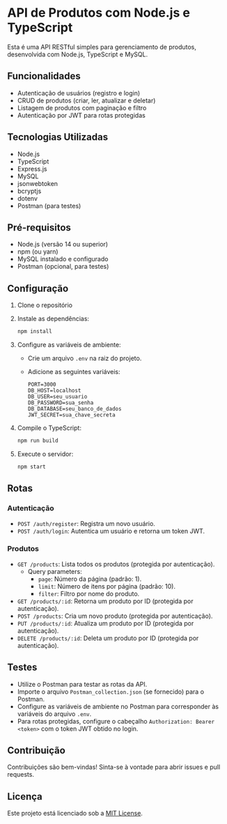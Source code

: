 # API de Produtos com Node.js e TypeScript

Esta é uma API RESTful simples para gerenciamento de produtos, desenvolvida com Node.js, TypeScript e MySQL.

## Funcionalidades

- Autenticação de usuários (registro e login)
- CRUD de produtos (criar, ler, atualizar e deletar)
- Listagem de produtos com paginação e filtro
- Autenticação por JWT para rotas protegidas

## Tecnologias Utilizadas

- Node.js
- TypeScript
- Express.js
- MySQL
- jsonwebtoken
- bcryptjs
- dotenv
- Postman (para testes)

## Pré-requisitos

- Node.js (versão 14 ou superior)
- npm (ou yarn)
- MySQL instalado e configurado
- Postman (opcional, para testes)

## Configuração

1.  Clone o repositório

2.  Instale as dependências:

    ```bash
    npm install
    ```

3.  Configure as variáveis de ambiente:

    - Crie um arquivo `.env` na raiz do projeto.
    - Adicione as seguintes variáveis:

      ```
      PORT=3000
      DB_HOST=localhost
      DB_USER=seu_usuario
      DB_PASSWORD=sua_senha
      DB_DATABASE=seu_banco_de_dados
      JWT_SECRET=sua_chave_secreta
      ```

4.  Compile o TypeScript:

    ```bash
    npm run build
    ```

5.  Execute o servidor:

    ```bash
    npm start
    ```

## Rotas

### Autenticação

- `POST /auth/register`: Registra um novo usuário.
- `POST /auth/login`: Autentica um usuário e retorna um token JWT.

### Produtos

- `GET /products`: Lista todos os produtos (protegida por autenticação).
  - Query parameters:
    - `page`: Número da página (padrão: 1).
    - `limit`: Número de itens por página (padrão: 10).
    - `filter`: Filtro por nome do produto.
- `GET /products/:id`: Retorna um produto por ID (protegida por autenticação).
- `POST /products`: Cria um novo produto (protegida por autenticação).
- `PUT /products/:id`: Atualiza um produto por ID (protegida por autenticação).
- `DELETE /products/:id`: Deleta um produto por ID (protegida por autenticação).

## Testes

- Utilize o Postman para testar as rotas da API.
- Importe o arquivo `Postman_collection.json` (se fornecido) para o Postman.
- Configure as variáveis de ambiente no Postman para corresponder às variáveis do arquivo `.env`.
- Para rotas protegidas, configure o cabeçalho `Authorization: Bearer <token>` com o token JWT obtido no login.

## Contribuição

Contribuições são bem-vindas! Sinta-se à vontade para abrir issues e pull requests.

## Licença

Este projeto está licenciado sob a [MIT License](LICENSE).

